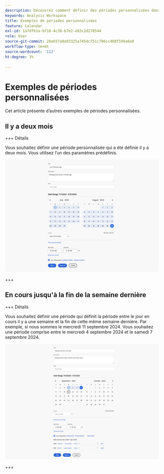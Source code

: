 ```yaml
---
description: Découvrez comment définir des périodes personnalisées dans Analysis Workspace.
keywords: Analysis Workspace
title: Exemples de périodes personnalisées
feature: Calendar
exl-id: 1a7df63a-bf18-4c38-b7e2-e83c2d278544
role: User
source-git-commit: 28a657a0a93325a745dcf51c706cc488f599a6e0
workflow-type: tm+mt
source-wordcount: '112'
ht-degree: 3%

---
```


# Exemples de périodes personnalisées

Cet article présente d’autres exemples de périodes personnalisées.

## Il y a deux mois

+++ Détails

Vous souhaitez définir une période personnalisée qui a été définie il y a deux mois. Vous utilisez l’un des paramètres prédéfinis.

![Il y a 2 derniers mois](assets/date-range-example-simple.png)

+++


## En cours jusqu&#39;à la fin de la semaine dernière

+++ Détails

Vous souhaitez définir une période qui définit la période entre le jour en cours il y a une semaine et la fin de cette même semaine dernière. Par exemple, si nous sommes le mercredi 11 septembre 2024. Vous souhaitez une période comprise entre le mercredi 4 septembre 2024 et le samedi 7 septembre 2024.

![Exemple de période](assets/date-range-example.png)

+++

<!--
## Example: Use a 7-day rolling date range

You can create a date range that specifies a 7-day rolling window that ends one week ago:

![](assets/create_date_range.png)

Use *`rolling daily`*.

* The Start settings would be *`current day minus 6 days`*.

* The End settings would be *`current day minus 7 days`*.

This date range can be a component that you drag onto any freeform table.
-->
